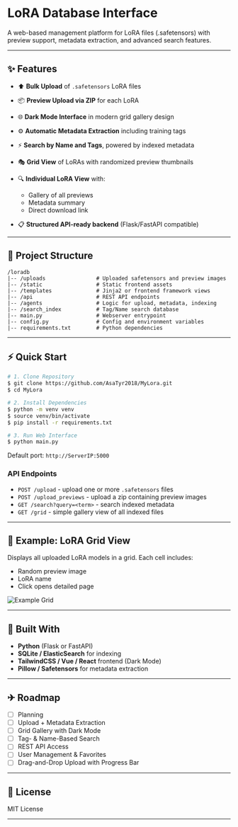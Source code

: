 # LoRA Database Interface

A web-based management platform for LoRA files (.safetensors) with preview support, metadata extraction, and advanced search features.

---

## ✨ Features

* ⬆️ **Bulk Upload** of `.safetensors` LoRA files
* 📦 **Preview Upload via ZIP** for each LoRA
* 🌐 **Dark Mode Interface** in modern grid gallery design
* ⚙️ **Automatic Metadata Extraction** including training tags
* ⚡ **Search by Name and Tags**, powered by indexed metadata
* 🎭 **Grid View** of LoRAs with randomized preview thumbnails
* 🔍 **Individual LoRA View** with:

  * Gallery of all previews
  * Metadata summary
  * Direct download link
* 📋 **Structured API-ready backend** (Flask/FastAPI compatible)

---

## 📃 Project Structure

```
/loradb
|-- /uploads                # Uploaded safetensors and preview images
|-- /static                 # Static frontend assets
|-- /templates              # Jinja2 or frontend framework views
|-- /api                    # REST API endpoints
|-- /agents                 # Logic for upload, metadata, indexing
|-- /search_index           # Tag/Name search database
|-- main.py                 # Webserver entrypoint
|-- config.py               # Config and environment variables
|-- requirements.txt        # Python dependencies
```

---

## ⚡ Quick Start

```bash
# 1. Clone Repository
$ git clone https://github.com/AsaTyr2018/MyLora.git
$ cd MyLora

# 2. Install Dependencies
$ python -m venv venv
$ source venv/bin/activate
$ pip install -r requirements.txt

# 3. Run Web Interface
$ python main.py
```

Default port: `http://ServerIP:5000`

### API Endpoints

* `POST /upload` - upload one or more `.safetensors` files
* `POST /upload_previews` - upload a zip containing preview images
* `GET /search?query=<term>` - search indexed metadata
* `GET /grid` - simple gallery view of all indexed files

---

## 🔐 Example: LoRA Grid View

Displays all uploaded LoRA models in a grid. Each cell includes:

* Random preview image
* LoRA name
* Click opens detailed page

![Example Grid](docs/grid-example.png)

---

## 🧰 Built With

* **Python** (Flask or FastAPI)
* **SQLite / ElasticSearch** for indexing
* **TailwindCSS / Vue / React** frontend (Dark Mode)
* **Pillow / Safetensors** for metadata extraction

---

## ✈ Roadmap

* [ ] Planning
* [ ] Upload + Metadata Extraction
* [ ] Grid Gallery with Dark Mode
* [ ] Tag- & Name-Based Search
* [ ] REST API Access
* [ ] User Management & Favorites
* [ ] Drag-and-Drop Upload with Progress Bar

---

## 📄 License

MIT License

---

